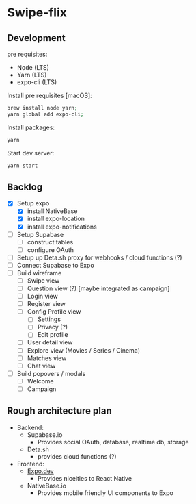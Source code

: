 # Swipe-flix

## Development

pre requisites:

- Node (LTS)
- Yarn (LTS)
- expo-cli (LTS)

Install pre requisites [macOS]:

```sh
brew install node yarn;
yarn global add expo-cli;
```

Install packages:

```sh
yarn
```

Start dev server:

```sh
yarn start
```

## Backlog

- [x] Setup expo
  - [x] install NativeBase
  - [x] install expo-location
  - [x] install expo-notifications
- [ ] Setup Supabase
  - [ ] construct tables
  - [ ] configure OAuth
- [ ] Setup up Deta.sh proxy for webhooks / cloud functions (?)
- [ ] Connect Supabase to Expo
- [ ] Build wireframe
  - [ ] Swipe view
  - [ ] Question view (?) [maybe integrated as campaign]
  - [ ] Login view
  - [ ] Register view
  - [ ] Config Profile view
    - [ ] Settings
    - [ ] Privacy (?)
    - [ ] Edit profile
  - [ ] User detail view
  - [ ] Explore view (Movies / Series / Cinema)
  - [ ] Matches view
  - [ ] Chat view
- [ ] Build popovers / modals
  - [ ] Welcome
  - [ ] Campaign

## Rough architecture plan

- Backend:
    - Supabase.io
      - Provides social OAuth, database, realtime db, storage
    - Deta.sh
      - provides cloud functions (?)
- Frontend:
    - [Expo.dev](https://expo.dev)
      - Provides niceities to React Native
    - NativeBase.io
      - Provides mobile friendly UI components to Expo